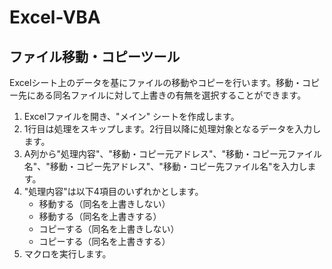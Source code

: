 # Excel-VBA

## ファイル移動・コピーツール

Excelシート上のデータを基にファイルの移動やコピーを行います。移動・コピー先にある同名ファイルに対して上書きの有無を選択することができます。

1. Excelファイルを開き、"メイン" シートを作成します。
2. 1行目は処理をスキップします。2行目以降に処理対象となるデータを入力します。
3. A列から"処理内容"、"移動・コピー元アドレス"、"移動・コピー元ファイル名"、"移動・コピー先アドレス"、"移動・コピー先ファイル名"を入力します。
4. "処理内容"は以下4項目のいずれかとします。
   - 移動する（同名を上書きしない）
   - 移動する（同名を上書きする）
   - コピーする（同名を上書きしない）
   - コピーする（同名を上書きする）
6. マクロを実行します。
